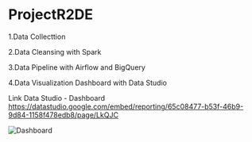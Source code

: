 # ProjectR2DE

1.Data Collecttion

2.Data Cleansing with Spark

3.Data Pipeline with Airflow and BigQuery

4.Data Visualization Dashboard with Data Studio


Link Data Studio - Dashboard
https://datastudio.google.com/embed/reporting/65c08477-b53f-46b9-9d84-1158f478edb8/page/LkQJC



![Dashboard](https://user-images.githubusercontent.com/79352236/209470679-f8e45c17-83a4-4268-b737-4569114cdbdd.jpg)

